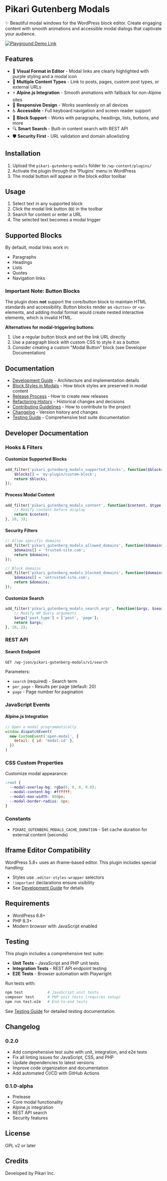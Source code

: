 # Pikari Gutenberg Modals

✨ Beautiful modal windows for the WordPress block editor. Create engaging content with smooth animations and accessible modal dialogs that captivate your audience.

[![Playground Demo Link](https://img.shields.io/wordpress/plugin/v/pikari-gutenberg-modals?logo=wordpress&logoColor=%23fff&label=Playground%20Demo&labelColor=%233858e9&color=%233858e9)](https://playground.wordpress.net/?blueprint-url=https://raw.githubusercontent.com/HelloPikari/pikari-gutenberg-modals/main/_playground/blueprint.json)

## Features

- 🎨 **Visual Format in Editor** - Modal links are clearly highlighted with purple styling and a modal icon
- 🔗 **Multiple Content Types** - Link to posts, pages, custom post types, or external URLs
- ⚡ **Alpine.js Integration** - Smooth animations with fallback for non-Alpine sites
- 📱 **Responsive Design** - Works seamlessly on all devices
- ♿ **Accessible** - Full keyboard navigation and screen reader support
- 🎯 **Block Support** - Works with paragraphs, headings, lists, buttons, and more
- 🔍 **Smart Search** - Built-in content search with REST API
- 🛡️ **Security First** - URL validation and domain allowlisting

## Installation

1. Upload the `pikari-gutenberg-modals` folder to `/wp-content/plugins/`
2. Activate the plugin through the 'Plugins' menu in WordPress
3. The modal button will appear in the block editor toolbar

## Usage

1. Select text in any supported block
2. Click the modal link button (⧉) in the toolbar
3. Search for content or enter a URL
4. The selected text becomes a modal trigger

## Supported Blocks

By default, modal links work in:

- Paragraphs
- Headings
- Lists
- Quotes
- Navigation links

### Important Note: Button Blocks

The plugin does **not** support the core/button block to maintain HTML standards and accessibility. Button blocks render as `<button>` or `<a>` elements, and adding modal format would create nested interactive elements, which is invalid HTML.

**Alternatives for modal-triggering buttons:**

1. Use a regular button block and set the link URL directly
2. Use a paragraph block with custom CSS to style it as a button
3. Consider creating a custom "Modal Button" block (see Developer Documentation)

## Documentation

- [Development Guide](docs/development.md) - Architecture and implementation details
- [Block Styles in Modals](docs/block-styles-in-modals.md) - How block styles are preserved in modal content
- [Release Process](docs/releases.md) - How to create new releases
- [Refactoring History](docs/refactoring-history.md) - Historical changes and decisions
- [Contributing Guidelines](CONTRIBUTING.md) - How to contribute to the project
- [Changelog](CHANGELOG.md) - Version history and changes
- [Testing Guide](tests/README.md) - Comprehensive test suite documentation

## Developer Documentation

### Hooks & Filters

#### Customize Supported Blocks

```php
add_filter('pikari_gutenberg_modals_supported_blocks', function($blocks) {
    $blocks[] = 'my-plugin/custom-block';
    return $blocks;
});
```

#### Process Modal Content

```php
add_filter('pikari_gutenberg_modals_content', function($content, $type, $id) {
    // Modify content before display
    return $content;
}, 10, 3);
```

#### Security Filters

```php
// Allow specific domains
add_filter('pikari_gutenberg_modals_allowed_domains', function($domains) {
    $domains[] = 'trusted-site.com';
    return $domains;
});

// Block domains
add_filter('pikari_gutenberg_modals_blocked_domains', function($domains) {
    $domains[] = 'untrusted-site.com';
    return $domains;
});
```

#### Customize Search

```php
add_filter('pikari_gutenberg_modals_search_args', function($args, $search) {
    // Modify WP_Query arguments
    $args['post_type'] = ['post', 'page'];
    return $args;
}, 10, 2);
```

### REST API

#### Search Endpoint

```
GET /wp-json/pikari-gutenberg-modals/v1/search
```

Parameters:

- `search` (required) - Search term
- `per_page` - Results per page (default: 20)
- `page` - Page number for pagination

### JavaScript Events

#### Alpine.js Integration

```javascript
// Open a modal programmatically
window.dispatchEvent(
  new CustomEvent('open-modal', {
    detail: { id: 'modal-id' },
  })
)
```

### CSS Custom Properties

Customize modal appearance:

```css
:root {
  --modal-overlay-bg: rgba(0, 0, 0, 0.8);
  --modal-content-bg: #ffffff;
  --modal-max-width: 800px;
  --modal-border-radius: 8px;
}
```

### Constants

- `PIKARI_GUTENBERG_MODALS_CACHE_DURATION` - Set cache duration for external content (seconds)

## Iframe Editor Compatibility

WordPress 5.8+ uses an iframe-based editor. This plugin includes special handling:

- Styles use `.editor-styles-wrapper` selectors
- `!important` declarations ensure visibility
- See [Development Guide](docs/development.md) for details

## Requirements

- WordPress 6.8+
- PHP 8.3+
- Modern browser with JavaScript enabled

## Testing

This plugin includes a comprehensive test suite:

- **Unit Tests** - JavaScript and PHP unit tests
- **Integration Tests** - REST API endpoint testing
- **E2E Tests** - Browser automation with Playwright

Run tests with:
```bash
npm test           # JavaScript unit tests
composer test      # PHP unit tests (requires setup)
npm run test:e2e   # End-to-end tests
```

See [Testing Guide](tests/README.md) for detailed testing documentation.

## Changelog

### 0.2.0

- Add comprehensive test suite with unit, integration, and e2e tests
- Fix all linting issues for JavaScript, CSS, and PHP
- Update dependencies to latest versions
- Improve code organization and documentation
- Add automated CI/CD with GitHub Actions

### 0.1.0-alpha

- Prelease
- Core modal functionality
- Alpine.js integration
- REST API search
- Security features

## License

GPL v2 or later

## Credits

Developed by Pikari Inc.
